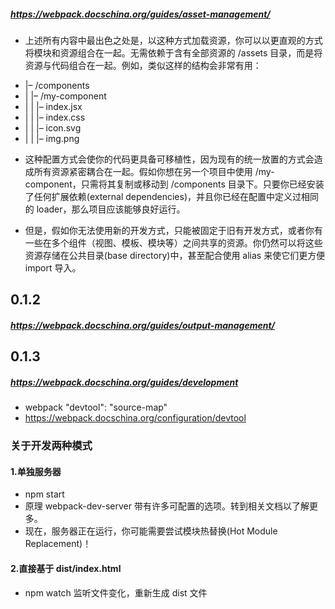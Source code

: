 ##### https://webpack.docschina.org/guides/asset-management/

* 上述所有内容中最出色之处是，以这种方式加载资源，你可以以更直观的方式将模块和资源组合在一起。无需依赖于含有全部资源的 /assets 目录，而是将资源与代码组合在一起。例如，类似这样的结构会非常有用：
+ |– /components
+ |  |– /my-component
+ |  |  |– index.jsx
+ |  |  |– index.css
+ |  |  |– icon.svg
+ |  |  |– img.png

* 这种配置方式会使你的代码更具备可移植性，因为现有的统一放置的方式会造成所有资源紧密耦合在一起。假如你想在另一个项目中使用 /my-component，只需将其复制或移动到 /components 目录下。只要你已经安装了任何扩展依赖(external dependencies)，并且你已经在配置中定义过相同的 loader，那么项目应该能够良好运行。
  
*  但是，假如你无法使用新的开发方式，只能被固定于旧有开发方式，或者你有一些在多个组件（视图、模板、模块等）之间共享的资源。你仍然可以将这些资源存储在公共目录(base directory)中，甚至配合使用 alias 来使它们更方便 import 导入。

## 0.1.2
##### https://webpack.docschina.org/guides/output-management/


## 0.1.3
##### https://webpack.docschina.org/guides/development
* webpack "devtool": "source-map" 
* https://webpack.docschina.org/configuration/devtool
### 关于开发两种模式
#### 1.单独服务器 
* npm start 
* 原理 webpack-dev-server 带有许多可配置的选项。转到相关文档以了解更多。
* 现在，服务器正在运行，你可能需要尝试模块热替换(Hot Module Replacement)！
#### 2.直接基于 dist/index.html
* npm watch  监听文件变化，重新生成 dist 文件



